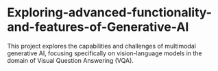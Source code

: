 # Exploring-advanced-functionality-and-features-of-Generative-AI
This project explores the capabilities and challenges of multimodal generative AI, focusing specifically on vision-language models in the domain of Visual Question Answering (VQA).
